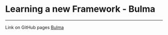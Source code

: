 # Learning a new Framework - Bulma 

***

Link on GitHub pages [Bulma](https://kristinegusta.github.io/bulma-practice/)